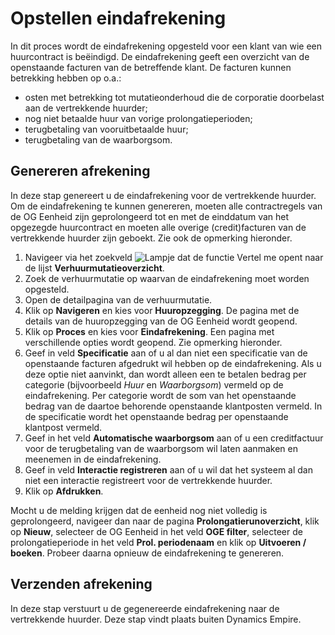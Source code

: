 # Opstellen eindafrekening 
In dit proces wordt de eindafrekening opgesteld voor een klant van wie een huurcontract is beëindigd. De eindafrekening geeft een overzicht van de openstaande facturen van de betreffende klant. De facturen kunnen betrekking hebben op o.a.: 
 - osten met betrekking tot mutatieonderhoud die de corporatie doorbelast aan de vertrekkende huurder; 
 - nog niet betaalde huur van vorige prolongatieperioden; 
 - terugbetaling van vooruitbetaalde huur; 
 - terugbetaling van de waarborgsom. 

## Genereren afrekening 
In deze stap genereert u de eindafrekening voor de vertrekkende huurder. Om de eindafrekening te kunnen genereren, moeten alle contractregels van de OG Eenheid zijn geprolongeerd tot en met de einddatum van het opgezegde huurcontract en moeten alle overige (credit)facturen van de vertrekkende huurder zijn geboekt. Zie ook de opmerking hieronder. 

1. Navigeer via het zoekveld ![Lampje dat de functie Vertel me opent](https://docs.microsoft.com/nl-NL/dynamics365/business-central/media/ui-search/search_small.png "Vertel me wat u wilt doen") naar de lijst **Verhuurmutatieoverzicht**.
2. Zoek de verhuurmutatie op waarvan de eindafrekening moet worden opgesteld.
3. Open de detailpagina van de verhuurmutatie. 
4. Klik op **Navigeren** en kies voor **Huuropzegging**. De pagina met de details van de huuropzegging van de OG Eenheid wordt geopend. 
5. Klik op **Proces** en kies voor **Eindafrekening**. Een pagina met verschillende opties wordt geopend. Zie opmerking hieronder. 
6.  Geef in veld **Specificatie** aan of u al dan niet een specificatie van de openstaande facturen afgedrukt wil hebben op de eindafrekening. Als u deze optie niet aanvinkt, dan wordt alleen een te betalen bedrag per categorie (bijvoorbeeld *Huur* en *Waarborgsom*) vermeld op de eindafrekening. Per categorie wordt de som van het openstaande bedrag van de daartoe behorende openstaande klantposten vermeld. In de specificatie wordt het openstaande bedrag per openstaande klantpost vermeld. 
7. Geef in het veld **Automatische waarborgsom** aan of u een creditfactuur voor de terugbetaling van de waarborgsom wil laten aanmaken en meenemen in de eindafrekening. 
8. Geef in veld **Interactie registreren** aan of u wil dat het systeem al dan niet een interactie registreert voor de vertrekkende huurder. 
9. Klik op **Afdrukken**. 

Mocht u de melding krijgen dat de eenheid nog niet volledig is geprolongeerd, navigeer dan naar de pagina **Prolongatierunoverzicht**, klik op **Nieuw**, selecteer de OG Eenheid in het veld **OGE filter**, selecteer de prolongatieperiode in het veld **Prol. periodenaam** en klik op **Uitvoeren / boeken**. Probeer daarna opnieuw de eindafrekening te genereren.


## Verzenden afrekening 
In deze stap verstuurt u de gegenereerde eindafrekening naar de vertrekkende huurder. Deze stap vindt plaats buiten Dynamics Empire. 

<!--stackedit_data:
eyJoaXN0b3J5IjpbLTU1NzY3Nzk5NCwtMTE3MDMwODc1NywtNz
MxODEwMTA0XX0=
-->